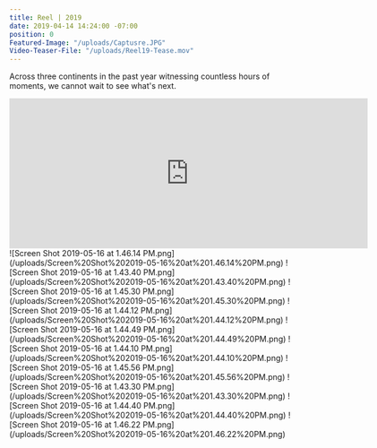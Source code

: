 ```yaml
---
title: Reel | 2019
date: 2019-04-14 14:24:00 -07:00
position: 0
Featured-Image: "/uploads/Captusre.JPG"
Video-Teaser-File: "/uploads/Reel19-Tease.mov"
---
```


Across three continents in the past year witnessing countless hours of moments, we cannot wait to see what's next.

<iframe src="https://player.vimeo.com/video/329743816" width="640" height="268" frameborder="0" allow="autoplay; fullscreen" allowfullscreen></iframe>
<div class="gallery" data-columns="3">
![Screen Shot 2019-05-16 at 1.46.14 PM.png](/uploads/Screen%20Shot%202019-05-16%20at%201.46.14%20PM.png)
![Screen Shot 2019-05-16 at 1.43.40 PM.png](/uploads/Screen%20Shot%202019-05-16%20at%201.43.40%20PM.png)
![Screen Shot 2019-05-16 at 1.45.30 PM.png](/uploads/Screen%20Shot%202019-05-16%20at%201.45.30%20PM.png)
![Screen Shot 2019-05-16 at 1.44.12 PM.png](/uploads/Screen%20Shot%202019-05-16%20at%201.44.12%20PM.png)
![Screen Shot 2019-05-16 at 1.44.49 PM.png](/uploads/Screen%20Shot%202019-05-16%20at%201.44.49%20PM.png)
![Screen Shot 2019-05-16 at 1.44.10 PM.png](/uploads/Screen%20Shot%202019-05-16%20at%201.44.10%20PM.png)
![Screen Shot 2019-05-16 at 1.45.56 PM.png](/uploads/Screen%20Shot%202019-05-16%20at%201.45.56%20PM.png)
![Screen Shot 2019-05-16 at 1.43.30 PM.png](/uploads/Screen%20Shot%202019-05-16%20at%201.43.30%20PM.png)
![Screen Shot 2019-05-16 at 1.44.40 PM.png](/uploads/Screen%20Shot%202019-05-16%20at%201.44.40%20PM.png)
![Screen Shot 2019-05-16 at 1.46.22 PM.png](/uploads/Screen%20Shot%202019-05-16%20at%201.46.22%20PM.png)



</div>








